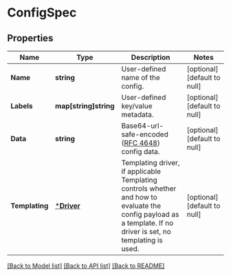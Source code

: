 # ConfigSpec

## Properties
Name | Type | Description | Notes
------------ | ------------- | ------------- | -------------
**Name** | **string** | User-defined name of the config. | [optional] [default to null]
**Labels** | **map[string]string** | User-defined key/value metadata. | [optional] [default to null]
**Data** | **string** | Base64-url-safe-encoded ([RFC 4648](https://tools.ietf.org/html/rfc4648#section-5)) config data.  | [optional] [default to null]
**Templating** | [***Driver**](Driver.md) | Templating driver, if applicable  Templating controls whether and how to evaluate the config payload as a template. If no driver is set, no templating is used.  | [optional] [default to null]

[[Back to Model list]](../README.md#documentation-for-models) [[Back to API list]](../README.md#documentation-for-api-endpoints) [[Back to README]](../README.md)


